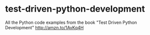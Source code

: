 # test-driven-python-development
All the Python code examples from the book "Test Driven Python Development" http://amzn.to/1AvKq4H
